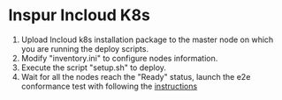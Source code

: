 # Inspur Incloud K8s

1. Upload Incloud k8s installation package to the master node on which you are running the deploy scripts.
2. Modify "inventory.ini" to configure nodes information.
3. Execute the script "setup.sh" to deploy.
4. Wait for all the nodes reach the "Ready" status, launch the e2e conformance test with following the [instructions](https://github.com/cncf/k8s-conformance/blob/master/instructions.md#running)
